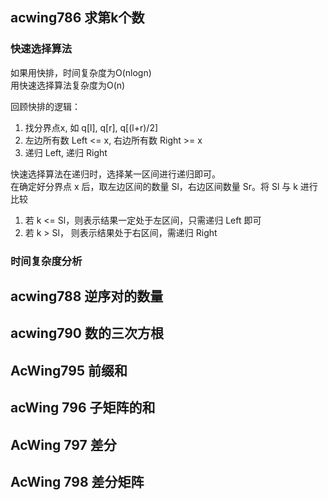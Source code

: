 ## acwing786 求第k个数
### 快速选择算法
如果用快排，时间复杂度为O(nlogn)  
用快速选择算法复杂度为O(n) 

回顾快排的逻辑：
1. 找分界点x, 如 q[l], q[r], q[(l+r)/2]
2. 左边所有数 Left <= x, 右边所有数 Right >= x
3. 递归 Left, 递归 Right

快速选择算法在递归时，选择某一区间进行递归即可。  
在确定好分界点 x 后，取左边区间的数量 Sl，右边区间数量 Sr。将 Sl 与 k 进行比较
1. 若 k <= Sl，则表示结果一定处于左区间，只需递归 Left 即可
2. 若 k > Sl， 则表示结果处于右区间，需递归 Right


### 时间复杂度分析

## acwing788 逆序对的数量
## acwing790 数的三次方根
## AcWing795 前缀和
## acWing 796 子矩阵的和
## AcWing 797 差分
## AcWing 798 差分矩阵